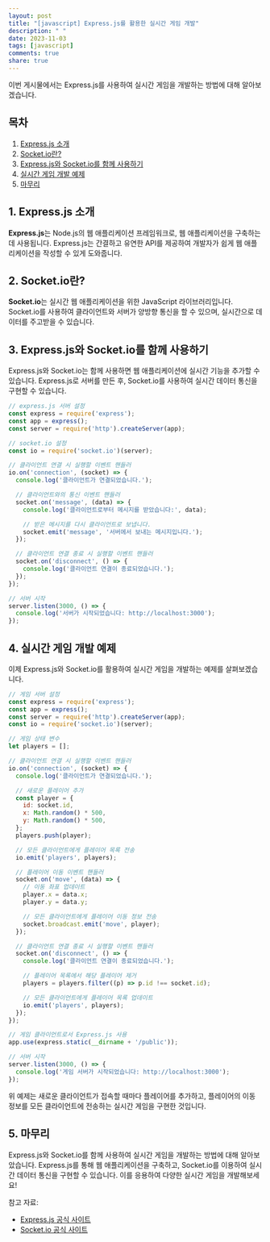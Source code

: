 ```yaml
---
layout: post
title: "[javascript] Express.js를 활용한 실시간 게임 개발"
description: " "
date: 2023-11-03
tags: [javascript]
comments: true
share: true
---
```


이번 게시물에서는 Express.js를 사용하여 실시간 게임을 개발하는 방법에 대해 알아보겠습니다.

## 목차
1. [Express.js 소개](#express-introduction)
2. [Socket.io란?](#socket-io)
3. [Express.js와 Socket.io를 함께 사용하기](#express-socket-io)
4. [실시간 게임 개발 예제](#game-development-example)
5. [마무리](#conclusion)

## 1. Express.js 소개 <a id="express-introduction"></a>
**Express.js**는 Node.js의 웹 애플리케이션 프레임워크로, 웹 애플리케이션을 구축하는 데 사용됩니다. Express.js는 간결하고 유연한 API를 제공하여 개발자가 쉽게 웹 애플리케이션을 작성할 수 있게 도와줍니다.

## 2. Socket.io란? <a id="socket-io"></a>
**Socket.io**는 실시간 웹 애플리케이션을 위한 JavaScript 라이브러리입니다. Socket.io를 사용하여 클라이언트와 서버가 양방향 통신을 할 수 있으며, 실시간으로 데이터를 주고받을 수 있습니다.

## 3. Express.js와 Socket.io를 함께 사용하기 <a id="express-socket-io"></a>
Express.js와 Socket.io는 함께 사용하면 웹 애플리케이션에 실시간 기능을 추가할 수 있습니다. Express.js로 서버를 만든 후, Socket.io를 사용하여 실시간 데이터 통신을 구현할 수 있습니다.

```javascript
// express.js 서버 설정
const express = require('express');
const app = express();
const server = require('http').createServer(app);

// socket.io 설정
const io = require('socket.io')(server);

// 클라이언트 연결 시 실행할 이벤트 핸들러
io.on('connection', (socket) => {
  console.log('클라이언트가 연결되었습니다.');

  // 클라이언트와의 통신 이벤트 핸들러
  socket.on('message', (data) => {
    console.log('클라이언트로부터 메시지를 받았습니다:', data);

    // 받은 메시지를 다시 클라이언트로 보냅니다.
    socket.emit('message', '서버에서 보내는 메시지입니다.');
  });

  // 클라이언트 연결 종료 시 실행할 이벤트 핸들러
  socket.on('disconnect', () => {
    console.log('클라이언트 연결이 종료되었습니다.');
  });
});

// 서버 시작
server.listen(3000, () => {
  console.log('서버가 시작되었습니다: http://localhost:3000');
});
```

## 4. 실시간 게임 개발 예제 <a id="game-development-example"></a>
이제 Express.js와 Socket.io를 활용하여 실시간 게임을 개발하는 예제를 살펴보겠습니다.

```javascript
// 게임 서버 설정
const express = require('express');
const app = express();
const server = require('http').createServer(app);
const io = require('socket.io')(server);

// 게임 상태 변수
let players = [];

// 클라이언트 연결 시 실행할 이벤트 핸들러
io.on('connection', (socket) => {
  console.log('클라이언트가 연결되었습니다.');

  // 새로운 플레이어 추가
  const player = {
    id: socket.id,
    x: Math.random() * 500,
    y: Math.random() * 500,
  };
  players.push(player);

  // 모든 클라이언트에게 플레이어 목록 전송
  io.emit('players', players);

  // 플레이어 이동 이벤트 핸들러
  socket.on('move', (data) => {
    // 이동 좌표 업데이트
    player.x = data.x;
    player.y = data.y;

    // 모든 클라이언트에게 플레이어 이동 정보 전송
    socket.broadcast.emit('move', player);
  });

  // 클라이언트 연결 종료 시 실행할 이벤트 핸들러
  socket.on('disconnect', () => {
    console.log('클라이언트 연결이 종료되었습니다.');

    // 플레이어 목록에서 해당 플레이어 제거
    players = players.filter((p) => p.id !== socket.id);

    // 모든 클라이언트에게 플레이어 목록 업데이트
    io.emit('players', players);
  });
});

// 게임 클라이언트로서 Express.js 사용
app.use(express.static(__dirname + '/public'));

// 서버 시작
server.listen(3000, () => {
  console.log('게임 서버가 시작되었습니다: http://localhost:3000');
});
```

위 예제는 새로운 클라이언트가 접속할 때마다 플레이어를 추가하고, 플레이어의 이동 정보를 모든 클라이언트에 전송하는 실시간 게임을 구현한 것입니다.

## 5. 마무리 <a id="conclusion"></a>
Express.js와 Socket.io를 함께 사용하여 실시간 게임을 개발하는 방법에 대해 알아보았습니다. Express.js를 통해 웹 애플리케이션을 구축하고, Socket.io를 이용하여 실시간 데이터 통신을 구현할 수 있습니다. 이를 응용하여 다양한 실시간 게임을 개발해보세요!

참고 자료:
- [Express.js 공식 사이트](https://expressjs.com/)
- [Socket.io 공식 사이트](https://socket.io/)